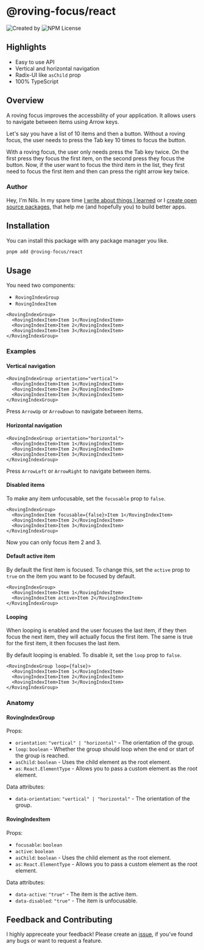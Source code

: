 # @roving-focus/react

<!-- ![CI passing](https://github.com/Haberkamp/roving-focus/actions/workflows/ci.yml/badge.svg?event=push&branch=main) -->

![Created by](https://img.shields.io/badge/created%20by-@n__haberkamp-065afa.svg)
![NPM License](https://img.shields.io/npm/l/%40roving-focus%2Freact)

## Highlights

- Easy to use API
- Vertical and horizontal navigation
- Radix-UI like `asChild` prop
- 100% TypeScript

## Overview

A roving focus improves the accessbility of your application. It allows users to navigate between items using Arrow keys.

Let's say you have a list of 10 items and then a button. Without a roving focus, the user needs to press the Tab key 10 times to focus the button.

With a roving focus, the user only needs press the Tab key twice. On the first press they focus the first item, on the second press they focus the button. Now, if the user want to focus the third item in the list, they first need to focus the first item and then can press the right arrow key twice.

### Author

Hey, I'm Nils. In my spare time [I write about things I learned](https://www.haberkamp.dev/) or I [create open source packages](https://github.com/Haberkamp), that help me (and hopefully you) to build better apps.

## Installation

You can install this package with any package manager you like.

```bash
pnpm add @roving-focus/react
```

## Usage

You need two components:

- `RovingIndexGroup`
- `RovingIndexItem`

```tsx
<RovingIndexGroup>
  <RovingIndexItem>Item 1</RovingIndexItem>
  <RovingIndexItem>Item 2</RovingIndexItem>
  <RovingIndexItem>Item 3</RovingIndexItem>
</RovingIndexGroup>
```

### Examples

#### Vertical navigation

```tsx
<RovingIndexGroup orientation="vertical">
  <RovingIndexItem>Item 1</RovingIndexItem>
  <RovingIndexItem>Item 2</RovingIndexItem>
  <RovingIndexItem>Item 3</RovingIndexItem>
</RovingIndexGroup>
```

Press `ArrowUp` or `ArrowDown` to navigate between items.

#### Horizontal navigation

```tsx
<RovingIndexGroup orientation="horizontal">
  <RovingIndexItem>Item 1</RovingIndexItem>
  <RovingIndexItem>Item 2</RovingIndexItem>
  <RovingIndexItem>Item 3</RovingIndexItem>
</RovingIndexGroup>
```

Press `ArrowLeft` or `ArrowRight` to navigate between items.

#### Disabled items

To make any item unfocusable, set the `focusable` prop to `false`.

```tsx
<RovingIndexGroup>
  <RovingIndexItem focusable={false}>Item 1</RovingIndexItem>
  <RovingIndexItem>Item 2</RovingIndexItem>
  <RovingIndexItem>Item 3</RovingIndexItem>
</RovingIndexGroup>
```

Now you can only focus item 2 and 3.

#### Default active item

By default the first item is focused. To change this, set the `active` prop to `true` on the item you want to be focused by default.

```tsx
<RovingIndexGroup>
  <RovingIndexItem>Item 1</RovingIndexItem>
  <RovingIndexItem active>Item 2</RovingIndexItem>
</RovingIndexGroup>
```

#### Looping

When looping is enabled and the user focuses the last item, if they then focus the next item, they will actually focus the first item. The same is true for the first item, it then focuses the last item.

By default looping is enabled. To disable it, set the `loop` prop to `false`.

```tsx
<RovingIndexGroup loop={false}>
  <RovingIndexItem>Item 1</RovingIndexItem>
  <RovingIndexItem>Item 2</RovingIndexItem>
  <RovingIndexItem>Item 3</RovingIndexItem>
</RovingIndexGroup>
```

### Anatomy

#### RovingIndexGroup

Props:

- `orientation`: `"vertical" | "horizontal"` - The orientation of the group.
- `loop`: `boolean` - Whether the group should loop when the end or start of the group is reached.
- `asChild`: `boolean` - Uses the child element as the root element.
- `as`: `React.ElementType` - Allows you to pass a custom element as the root element.

Data attributes:

- `data-orientation`: `"vertical" | "horizontal"` - The orientation of the group.

#### RovingIndexItem

Props:

- `focusable`: `boolean`
- `active`: `boolean`
- `asChild`: `boolean` - Uses the child element as the root element.
- `as`: `React.ElementType` - Allows you to pass a custom element as the root element.

Data attributes:

- `data-active`: `"true"` - The item is the active item.
- `data-disabled`: `"true"` - The item is unfocusable.

## Feedback and Contributing

I highly appreceate your feedback! Please create an [issue](https://github.com/Haberkamp/typed-storage/issues/new), if you've found any bugs or want to request a feature.
